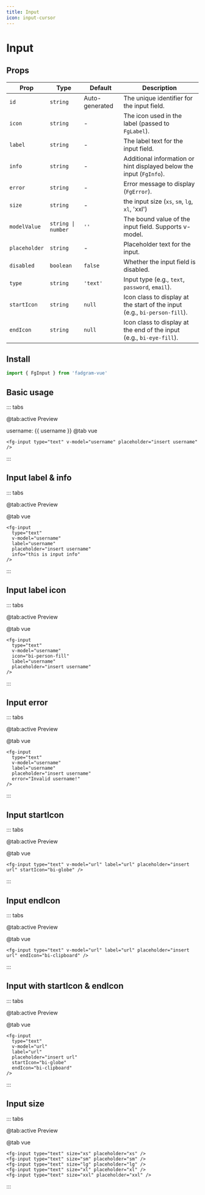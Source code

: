 ```yaml
---
title: Input
icon: input-cursor
---
```


<script setup lang="ts">
    import { ref } from 'vue'
    const username = ref('')
    const url = ref('')
    const inputSizes = ref([
        'xs',
        'sm',
        'lg',
        'xl',
        'xxl',
    ])
</script>

# Input

## Props

| Prop          | Type               | Default        | Description                                                               |
| ------------- | ------------------ | -------------- | ------------------------------------------------------------------------- |
| `id`          | `string`           | Auto-generated | The unique identifier for the input field.                                |
| `icon`        | `string`           | -              | The icon used in the label (passed to `FgLabel`).                         |
| `label`       | `string`           | -              | The label text for the input field.                                       |
| `info`        | `string`           | -              | Additional information or hint displayed below the input (`FgInfo`).      |
| `error`       | `string`           | -              | Error message to display (`FgError`).                                     |
| `size`        | `string`           | -              | the input size (`xs`, `sm`, `lg`, `xl`, 'xxl')                            |
| `modelValue`  | `string \| number` | `''`           | The bound value of the input field. Supports v-model.                     |
| `placeholder` | `string`           | -              | Placeholder text for the input.                                           |
| `disabled`    | `boolean`          | `false`        | Whether the input field is disabled.                                      |
| `type`        | `string`           | `'text'`       | Input type (e.g., `text`, `password`, `email`).                           |
| `startIcon`   | `string`           | `null`         | Icon class to display at the start of the input (e.g., `bi-person-fill`). |
| `endIcon`     | `string`           | `null`         | Icon class to display at the end of the input (e.g., `bi-eye-fill`).      |

## Install

```ts
import { FgInput } from 'fadgram-vue'
```

## Basic usage

::: tabs

@tab:active Preview

<fg-input type="text" v-model="username" placeholder="insert username"/>
username: {{ username }}
@tab vue

```vue
<fg-input type="text" v-model="username" placeholder="insert username" />
```

:::

## Input label & info

::: tabs

@tab:active Preview

<fg-input type="text" v-model="username" label="username" placeholder="insert username" info="this is input info"/>

@tab vue

```vue
<fg-input
  type="text"
  v-model="username"
  label="username"
  placeholder="insert username"
  info="this is input info"
/>
```

:::

## Input label icon

::: tabs

@tab:active Preview

<fg-input type="text" v-model="username" icon="bi-person-fill" label="username" placeholder="insert username"/>

@tab vue

```vue
<fg-input
  type="text"
  v-model="username"
  icon="bi-person-fill"
  label="username"
  placeholder="insert username"
/>
```

:::

## Input error

::: tabs

@tab:active Preview

<fg-input type="text" v-model="username" label="username" placeholder="insert username" error="Invalid username!"/>

@tab vue

```vue
<fg-input
  type="text"
  v-model="username"
  label="username"
  placeholder="insert username"
  error="Invalid username!"
/>
```

:::

## Input startIcon

::: tabs

@tab:active Preview

<fg-input type="text" v-model="url" label="url" placeholder="insert url" startIcon="bi-globe"/>

@tab vue

```vue
<fg-input type="text" v-model="url" label="url" placeholder="insert url" startIcon="bi-globe" />
```

:::

## Input endIcon

::: tabs

@tab:active Preview

<fg-input type="text" v-model="url" label="url" placeholder="insert url" endIcon="bi-clipboard"/>

@tab vue

```vue
<fg-input type="text" v-model="url" label="url" placeholder="insert url" endIcon="bi-clipboard" />
```

:::

## Input with startIcon & endIcon

::: tabs

@tab:active Preview

<fg-input type="text" v-model="url" label="url" placeholder="insert url" startIcon="bi-globe" endIcon="bi-clipboard"/>

@tab vue

```vue
<fg-input
  type="text"
  v-model="url"
  label="url"
  placeholder="insert url"
  startIcon="bi-globe"
  endIcon="bi-clipboard"
/>
```

:::

## Input size

::: tabs

@tab:active Preview

<div class="space-y-2">
<fg-input v-for="size in inputSizes" type="text" :size="size" :placeholder="size"/>
</div>

@tab vue

```vue
<fg-input type="text" size="xs" placeholder="xs" />
<fg-input type="text" size="sm" placeholder="sm" />
<fg-input type="text" size="lg" placeholder="lg" />
<fg-input type="text" size="xl" placeholder="xl" />
<fg-input type="text" size="xxl" placeholder="xxl" />
```

:::
